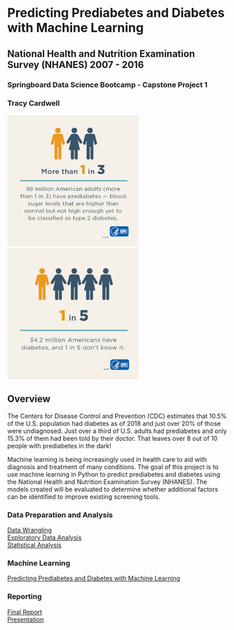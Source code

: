 # Predicting Prediabetes and Diabetes with Machine Learning
## National Health and Nutrition Examination Survey (NHANES) 2007 - 2016
### Springboard Data Science Bootcamp - Capstone Project 1
### Tracy Cardwell

<img src="https://github.com/tcardwell/Capstone-1/blob/master/images/1in3L.jpg" width=300>
<img src="https://github.com/tcardwell/Capstone-1/blob/master/images/1in5L.jpg" width=300>

## Overview

The Centers for Disease Control and Prevention (CDC) estimates that 10.5% of the U.S. population had diabetes as of 2018 and just over 20% of those were undiagnosed. Just over a third of U.S. adults had prediabetes and only 15.3% of them had been told by their doctor. That leaves over 8 out of 10 people with prediabetes in the dark!

Machine learning is being increasingly used in health care to aid with diagnosis and treatment of many conditions. The goal of this project is to use machine learning in Python to predict prediabetes and diabetes using the National Health and Nutrition Examination Survey (NHANES). The models created will be evaluated to determine whether additional factors can be identified to improve existing screening tools. 

### Data Preparation and Analysis

[Data Wrangling](https://github.com/tcardwell/Capstone-1/blob/master/notebooks/Capstone%201%20data%20wrangling.ipynb)  
[Exploratory Data Analysis](https://github.com/tcardwell/Capstone-1/blob/master/notebooks/Capstone%201%20EDA.ipynb)  
[Statistical Analysis](https://github.com/tcardwell/Capstone-1/blob/master/notebooks/Capstone%201%20Statistical%20Data%20Analysis.ipynb)  

### Machine Learning

[Predicting Prediabetes and Diabetes with Machine Learning](https://github.com/tcardwell/Capstone-1/blob/master/notebooks/Capstone%201%20ML.ipynb)

### Reporting

[Final Report](https://github.com/tcardwell/Capstone-1/blob/master/reports/Capstone%201%20Final%20Report.pdf)  
[Presentation](https://github.com/tcardwell/Capstone-1/blob/master/Predicting%20Prediabetes%20and%20Diabetes%20with%20Machine%20Learning.pdf)  



